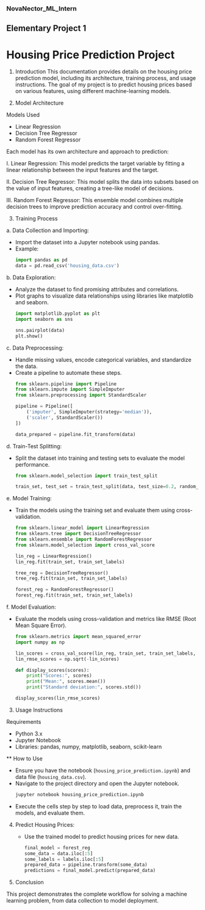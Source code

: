 ### NovaNector_ML_Intern
## Elementary Project 1

# Housing Price Prediction Project

1. Introduction
This documentation provides details on the housing price prediction model, including its architecture, training process, and usage instructions. The goal of my project is to predict housing prices based on various features, using different machine-learning models.

2. Model Architecture

Models Used
- Linear Regression
- Decision Tree Regressor
- Random Forest Regressor

Each model has its own architecture and approach to prediction:

I. Linear Regression: This model predicts the target variable by fitting a linear relationship between the input features and the target.

II. Decision Tree Regressor: This model splits the data into subsets based on the value of input features, creating a tree-like model of decisions.

III. Random Forest Regressor: This ensemble model combines multiple decision trees to improve prediction accuracy and control over-fitting.

3. Training Process

a. Data Collection and Importing:
   - Import the dataset into a Jupyter notebook using pandas.
   - Example:
     ```python
     import pandas as pd
     data = pd.read_csv('housing_data.csv')
     ```

b. Data Exploration:
   - Analyze the dataset to find promising attributes and correlations.
   - Plot graphs to visualize data relationships using libraries like matplotlib and seaborn.
     ```python
     import matplotlib.pyplot as plt
     import seaborn as sns
     
     sns.pairplot(data)
     plt.show()
     ```

c. Data Preprocessing:
   - Handle missing values, encode categorical variables, and standardize the data.
   - Create a pipeline to automate these steps.
     ```python
     from sklearn.pipeline import Pipeline
     from sklearn.impute import SimpleImputer
     from sklearn.preprocessing import StandardScaler
     
     pipeline = Pipeline([
         ('imputer', SimpleImputer(strategy='median')),
         ('scaler', StandardScaler())
     ])
     
     data_prepared = pipeline.fit_transform(data)
     ```

d. Train-Test Splitting:
   - Split the dataset into training and testing sets to evaluate the model performance.
     ```python
     from sklearn.model_selection import train_test_split
     
     train_set, test_set = train_test_split(data, test_size=0.2, random_state=42)
     ```

e. Model Training:
   - Train the models using the training set and evaluate them using cross-validation.
     ```python
     from sklearn.linear_model import LinearRegression
     from sklearn.tree import DecisionTreeRegressor
     from sklearn.ensemble import RandomForestRegressor
     from sklearn.model_selection import cross_val_score
     
     lin_reg = LinearRegression()
     lin_reg.fit(train_set, train_set_labels)
     
     tree_reg = DecisionTreeRegressor()
     tree_reg.fit(train_set, train_set_labels)
     
     forest_reg = RandomForestRegressor()
     forest_reg.fit(train_set, train_set_labels)
     ```

f. Model Evaluation:
   - Evaluate the models using cross-validation and metrics like RMSE (Root Mean Square Error).
     ```python
     from sklearn.metrics import mean_squared_error
     import numpy as np
     
     lin_scores = cross_val_score(lin_reg, train_set, train_set_labels, scoring='neg_mean_squared_error', cv=10)
     lin_rmse_scores = np.sqrt(-lin_scores)
     
     def display_scores(scores):
         print("Scores:", scores)
         print("Mean:", scores.mean())
         print("Standard deviation:", scores.std())
     
     display_scores(lin_rmse_scores)
     ```

3. Usage Instructions

Requirements
- Python 3.x
- Jupyter Notebook
- Libraries: pandas, numpy, matplotlib, seaborn, scikit-learn

** How to Use
- Ensure you have the notebook (`housing_price_prediction.ipynb`) and data file (`housing_data.csv`).
- Navigate to the project directory and open the Jupyter notebook.
     ```bash
     jupyter notebook housing_price_prediction.ipynb
     ```
- Execute the cells step by step to load data, preprocess it, train the models, and evaluate them.

4. Predict Housing Prices:
   - Use the trained model to predict housing prices for new data.
     ```python
     final_model = forest_reg
     some_data = data.iloc[:5]
     some_labels = labels.iloc[:5]
     prepared_data = pipeline.transform(some_data)
     predictions = final_model.predict(prepared_data)
     ```

5. Conclusion

This project demonstrates the complete workflow for solving a machine learning problem, from data collection to model deployment. 
